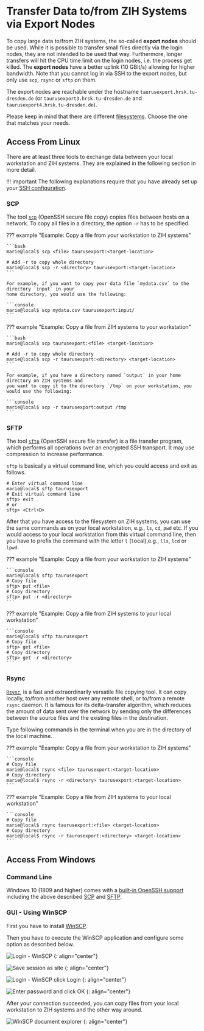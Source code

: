 # Transfer Data to/from ZIH Systems via Export Nodes

To copy large data to/from ZIH systems, the so-called **export nodes** should be used. While it is
possible to transfer small files directly via the login nodes, they are not intended to be used that
way. Furthermore, longer transfers will hit the CPU time limit on the login nodes, i.e. the process
get killed. The **export nodes** have a better uplink (10 GBit/s) allowing for higher bandwidth. Note
that you cannot log in via SSH to the export nodes, but only use `scp`, `rsync` or `sftp` on them.

The export nodes are reachable under the hostname `taurusexport.hrsk.tu-dresden.de` (or
`taurusexport3.hrsk.tu-dresden.de` and `taurusexport4.hrsk.tu-dresden.de`).

Please keep in mind that there are different
[filesystems](../data_lifecycle/file_systems.md#recommendations-for-filesystem-usage). Choose the
one that matches your needs.

## Access From Linux

There are at least three tools to exchange data between your local workstation and ZIH systems. They
are explained in the following section in more detail.

!!! important
    The following explanations require that you have already set up your
    [SSH configuration](../access/ssh_login.md#configuring-default-parameters-for-ssh).

### SCP

The tool [`scp`](https://www.man7.org/linux/man-pages/man1/scp.1.html)
(OpenSSH secure file copy) copies files between hosts on a network. To copy all files
in a directory, the option `-r` has to be specified.

??? example "Example: Copy a file from your workstation to ZIH systems"

    ```bash
    marie@local$ scp <file> taurusexport:<target-location>

    # Add -r to copy whole directory
    marie@local$ scp -r <directory> taurusexport:<target-location>
    ```

    For example, if you want to copy your data file `mydata.csv` to the directory `input` in your
    home directory, you would use the following:

    ```console
    marie@local$ scp mydata.csv taurusexport:input/
    ```

??? example "Example: Copy a file from ZIH systems to your workstation"

    ```bash
    marie@local$ scp taurusexport:<file> <target-location>

    # Add -r to copy whole directory
    marie@local$ scp -r taurusexport:<directory> <target-location>
    ```

    For example, if you have a directory named `output` in your home directory on ZIH systems and
    you want to copy it to the directory `/tmp` on your workstation, you would use the following:

    ```console
    marie@local$ scp -r taurusexport:output /tmp
    ```

### SFTP

The tool [`sftp`](https://man7.org/linux/man-pages/man1/sftp.1.html) (OpenSSH secure file transfer)
is a file transfer program, which performs all operations over an encrypted SSH transport. It may
use compression to increase performance.

`sftp` is basically a virtual command line, which you could access and exit as follows.

```console
# Enter virtual command line
marie@local$ sftp taurusexport
# Exit virtual command line
sftp> exit
# or
sftp> <Ctrl+D>
```

After that you have access to the filesystem on ZIH systems, you can use the same commands as on
your local workstation, e.g., `ls`, `cd`, `pwd` etc. If you would access to your local workstation
from this virtual command line, then you have to prefix the command with the letter `l`
(`l`ocal),e.g., `lls`, `lcd` or `lpwd`.

??? example "Example: Copy a file from your workstation to ZIH systems"

    ```console
    marie@local$ sftp taurusexport
    # Copy file
    sftp> put <file>
    # Copy directory
    sftp> put -r <directory>
    ```

??? example "Example: Copy a file from ZIH systems to your local workstation"

    ```console
    marie@local$ sftp taurusexport
    # Copy file
    sftp> get <file>
    # Copy directory
    sftp> get -r <directory>
    ```

### Rsync

[`Rsync`](https://man7.org/linux/man-pages/man1/rsync.1.html), is a fast and extraordinarily
versatile file copying tool. It can copy locally, to/from another host over any remote shell, or
to/from a remote `rsync` daemon. It is famous for its delta-transfer algorithm, which reduces the
amount of data sent over the network by sending only the differences between the source files and
the existing files in the destination.

Type following commands in the terminal when you are in the directory of
the local machine.

??? example "Example: Copy a file from your workstation to ZIH systems"

    ```console
    # Copy file
    marie@local$ rsync <file> taurusexport:<target-location>
    # Copy directory
    marie@local$ rsync -r <directory> taurusexport:<target-location>
    ```

??? example "Example: Copy a file from ZIH systems to your local workstation"

    ```console
    # Copy file
    marie@local$ rsync taurusexport:<file> <target-location>
    # Copy directory
    marie@local$ rsync -r taurusexport:<directory> <target-location>
    ```

## Access From Windows

### Command Line

Windows 10 (1809 and higher) comes with a
[built-in OpenSSH support](https://docs.microsoft.com/en-us/windows-server/administration/openssh/openssh_overview)
including the above described [SCP](#scp) and [SFTP](#sftp).

### GUI - Using WinSCP

First you have to install [WinSCP](http://winscp.net/eng/download.php).

Then you have to execute the WinSCP application and configure some
option as described below.

![Login - WinSCP](misc/WinSCP_001_new.PNG)
{: align="center"}

![Save session as site](misc/WinSCP_002_new.PNG)
{: align="center"}

![Login - WinSCP click Login](misc/WinSCP_003_new.PNG)
{: align="center"}

![Enter password and click OK](misc/WinSCP_004_new.PNG)
{: align="center"}

After your connection succeeded, you can copy files from your local workstation to ZIH systems and
the other way around.

![WinSCP document explorer](misc/WinSCP_005_new.PNG)
{: align="center"}
